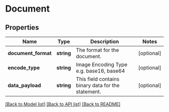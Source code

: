 # Document

## Properties
Name | Type | Description | Notes
------------ | ------------- | ------------- | -------------
**document_format** | **string** | The format for the document. | [optional] 
**encode_type** | **string** | Image Encoding Type e.g. base16, base64 | [optional] 
**data_payload** | **string** | This field contains binary data for the statement. | [optional] 

[[Back to Model list]](../../README.md#documentation-for-models) [[Back to API list]](../../README.md#documentation-for-api-endpoints) [[Back to README]](../../README.md)

